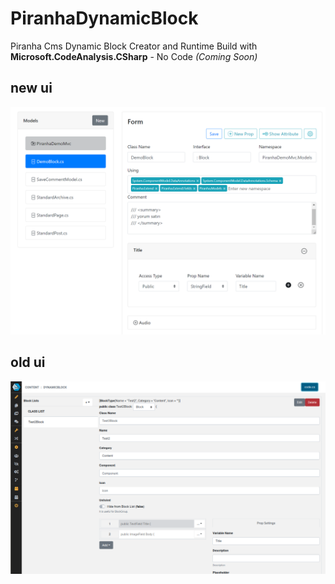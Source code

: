 # PiranhaDynamicBlock
Piranha Cms Dynamic Block Creator and Runtime Build with **Microsoft.CodeAnalysis.CSharp** -  No Code _(Coming Soon)_

## new ui 
<img src="https://raw.githubusercontent.com/mzuvin/PiranhaDynamicBlock/main/image.png"/>

## old ui
<img src="https://raw.githubusercontent.com/mzuvin/PiranhaDynamicBlock/75e23a26573e9cfa05bbb82f7814a423dbc4e4c9/ui.png"/>


